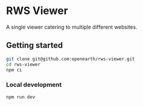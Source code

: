 # RWS Viewer

A single viewer catering to multiple different websites.

## Getting started

```sh
git clone git@github.com:openearth/rws-viewer.git
cd rws-viewer
npm ci
```

### Local development

```sh
npm run dev
```
